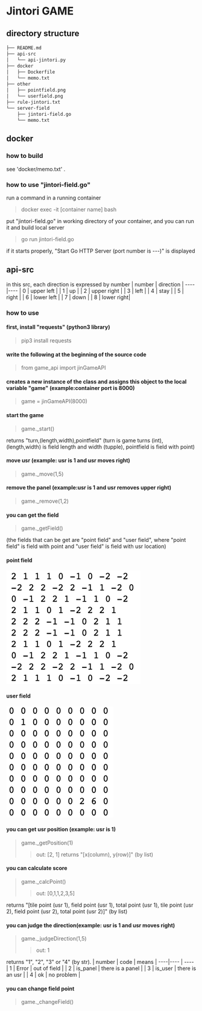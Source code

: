 # Jintori GAME

## directory structure
```
├── README.md
├── api-src
│   └── api-jintori.py
├── docker
│   ├── Dockerfile
│   └── memo.txt
├── other
│   ├── pointfield.png
│   └── userfield.png
├── rule-jintori.txt
└── server-field
    ├── jintori-field.go
    └── memo.txt
```

## docker
### how to build
see 'docker/memo.txt' .

### how to use "jintori-field.go"
run a command in a running container
> docker exec -it [container name] bash

put "jintori-field.go" in working directory of your container, and you can run it and build local server
> go run jintori-field.go

if it starts properly, "Start Go HTTP Server (port number is ---)" is displayed


## api-src
in this src, each direction is expressed by number
| number | direction |
----|---- 
| 0 | upper left |
| 1 | up |
| 2 | upper right |
| 3 | left |
| 4 | stay |
| 5 | right |
| 6 | lower left |
| 7 | down |
| 8 | lower right|

### how to use
#### first, install "requests" (python3 library)
> pip3 install requests

#### write the following at the beginning of the source code
> from game_api import jinGameAPI

#### creates a new instance of the class and assigns this object to the local variable "game" (example:container port is 8000)
> game = jinGameAPI(8000)

#### start the game
> game._start()

returns "turn,(length,width),pointfield" (turn is game turns (int), (length,width) is field length and width (tupple), pointfield is field with point)

#### move usr (example: usr is 1 and usr moves right)
> game._move(1,5)

#### remove the panel (example:usr is 1 and usr removes upper right)
> game._remove(1,2)

#### you can get the field
> game._getField()

(the fields that can be get are "point field" and "user field", where "point field" is field with point and "user field" is field with usr location)

#### point field
![point field](./other/pointfield.png)
#### user field
![user field](./other/userfield.png)

#### you can get usr position (example: usr is 1)
> game._getPosition(1)
>> out: [2, 1]
returns "[x(column), y(row)]" (by list)

#### you can calculate score
> game._calcPoint()  
>> out: [0,1,1,2,3,5]  

returns "[tile point (usr 1), field point (usr 1), total point (usr 1), tile point (usr 2), field point (usr 2), total point (usr 2)]" (by list)

#### you can judge the direction(example: usr is 1 and usr moves right)
> game._judgeDirection(1,5)
>> out: 1

returns "1", "2", "3" or "4" (by str). 
| number | code | means |
----|---- | ----
| 1 | Error | out of field |
| 2 | is_panel | there is a panel |
| 3 | is_user | there is an usr |
| 4 | ok | no problem |

#### you can change field point
> game._changeField()
